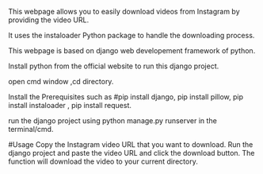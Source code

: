 This webpage allows you to easily download videos from Instagram by providing the video URL.

It uses the instaloader Python package to handle the downloading process.

This webpage is based on django web developement  framework of python.

Install python from the official website to run this django project.

open cmd window ,cd directory.

Install the Prerequisites such as #pip install django, pip install pillow, pip install instaloader , pip install request.

run the django project using python manage.py runserver in the terminal/cmd.

#Usage Copy the Instagram video URL that you want to download. Run the django project and paste the video URL and click the download button. The function will download the video to your current directory.

